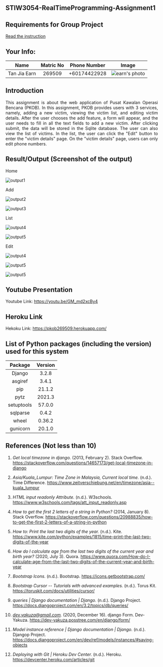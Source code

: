 ## STIW3054-RealTimeProgramming-Assignment1

## Requirements for Group Project
[Read the instruction](https://github.com/STIW3054-A211/e-sulam/blob/main/Assignment-1.md)

## Your Info:
|                 Name                  | Matric No |  Phone Number   |                   Image                   |
| :-----------------------------------: | :-------: | :-------------: | :---------------------------------------: |
| Tan Jia Earn                          |  269509   | +60174422928    | ![earn's photo](./images/earn.jpg)        |


## Introduction
<p align="justify">This assignment is about the web application of Pusat Kawalan Operasi Bencana (PKOB). In this assignment, PKOB provides users with 3 services, namely, adding a new victim, viewing the victim list, and editing victim details. After the user chooses the add feature, a form will appear, and the user needs to fill in all the text fields to add a new victim. After clicking submit, the data will be stored in the Sqlite database. The user can also view the list of victims. In the list, the user can click the "Edit" button to enter the "victim details" page. On the "victim details" page, users can only edit phone numbers.</p> 

## Result/Output (Screenshot of the output)

Home

![output1](./images/pkob-home.png) 

Add

![output2](./images/pkob-add.png)


![output3](./images/pkob-add2.png)

List

![output4](./images/pkob-list.png)

![output5](./images/pkob-list2.png)

Edit

![output4](./images/pkob-edit.png)

![output5](./images/pkob-edit2.png)

![output5](./images/pkob-edit3.png)

## Youtube Presentation

Youtube Link: https://youtu.be/GM_md2xcBy4

## Heroku Link

Hekoku Link: https://pkob269509.herokuapp.com/

## List of Python packages (including the version) used for this system
| Package    |   Version  |
| :--------: | :--------: | 
| Django     |    3.2.8   |
| asgiref    |    3.4.1   |
| pip        |    21.1.2  |
| pytz       |    2021.3  |
| setuptools |    57.0.0  |
| sqlparse   |    0.4.2   |
| wheel      |    0.36.2  |
| gunicorn   |    20.1.0  |

## References (Not less than 10)

1. <i>Get local timezone in django.</i> (2013, February 2). Stack Overflow. https://stackoverflow.com/questions/14657173/get-local-timezone-in-django


2. <i>Asia/Kuala_Lumpur: Time Zone in Malaysia, Current local time.</i> (n.d.). Time Difference. https://www.zeitverschiebung.net/en/timezone/asia--kuala_lumpur


3. <i>HTML input readonly Attribute.</i> (n.d.). W3schools. https://www.w3schools.com/tags/att_input_readonly.asp


4. <i> How to get the first 2 letters of a string in Python?</i>  (2014, January 8). Stack Overflow. https://stackoverflow.com/questions/20988835/how-to-get-the-first-2-letters-of-a-string-in-python


5. <i>How to: Print the last two digits of the year.</i> (n.d.). Kite. https://www.kite.com/python/examples/1815/time-print-the-last-two-digits-of-the-year


6. <i>How do I calculate age from the last two digits of the current year and birth year?</i> (2020, July 3). Quora. https://www.quora.com/How-do-I-calculate-age-from-the-last-two-digits-of-the-current-year-and-birth-year 


7. <i>Bootstrap Icons.</i> (n.d.). Bootstrap. https://icons.getbootstrap.com/


8. <i>Bootstrap Cursor -- Tutorials with advanced examples.</i> (n.d.). Torus Kit. https://toruskit.com/docs/utilities/cursor/


9. <i>queries | Django documentation | Django.</i>  (n.d.). Django Project. https://docs.djangoproject.com/en/3.2/topics/db/queries/


10. <i>dev.yakuza@gmail.com.</i>  (2020, December 16). django Form. Dev-Yakuza. https://dev-yakuza.posstree.com/en/django/form/


11. <i>Model instance reference | Django documentation | Django.</i>  (n.d.). Djangop Project. https://docs.djangoproject.com/en/dev/ref/models/instances/#saving-objects


12. <i>Deploying with Git | Heroku Dev Center.</i>  (n.d.). Heroku. https://devcenter.heroku.com/articles/git
